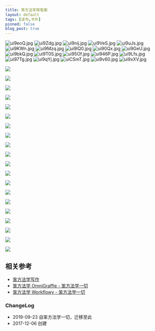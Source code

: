 ```yaml
---
title: 笨方法学简笔画
layout: default
tags: [读书,卡片]
pinned: false
blog_post: true
---
```


![ui9eoQ.jpg](https://s2.ax1x.com/2019/09/23/ui9eoQ.jpg)
![ui9Zdg.jpg](https://s2.ax1x.com/2019/09/23/ui9Zdg.jpg)
![ui9nij.jpg](https://s2.ax1x.com/2019/09/23/ui9nij.jpg)
![ui9VeS.jpg](https://s2.ax1x.com/2019/09/23/ui9VeS.jpg)
![ui9uJs.jpg](https://s2.ax1x.com/2019/09/23/ui9uJs.jpg)
![ui9KWn.jpg](https://s2.ax1x.com/2019/09/23/ui9KWn.jpg)
![ui9Mzq.jpg](https://s2.ax1x.com/2019/09/23/ui9Mzq.jpg)
![ui9lQ0.jpg](https://s2.ax1x.com/2019/09/23/ui9lQ0.jpg)
![ui90Qx.jpg](https://s2.ax1x.com/2019/09/23/ui90Qx.jpg)
![ui9GeU.jpg](https://s2.ax1x.com/2019/09/23/ui9GeU.jpg)
![ui9bkQ.jpg](https://s2.ax1x.com/2019/09/23/ui9bkQ.jpg)
![ui9T0S.jpg](https://s2.ax1x.com/2019/09/23/ui9T0S.jpg)
![ui95Of.jpg](https://s2.ax1x.com/2019/09/23/ui95Of.jpg)
![ui946P.jpg](https://s2.ax1x.com/2019/09/23/ui946P.jpg)
![ui9Lfs.jpg](https://s2.ax1x.com/2019/09/23/ui9Lfs.jpg)
![ui97Tg.jpg](https://s2.ax1x.com/2019/09/23/ui97Tg.jpg)
![ui9qYj.jpg](https://s2.ax1x.com/2019/09/23/ui9qYj.jpg)
![uiCSmT.jpg](https://s2.ax1x.com/2019/09/23/uiCSmT.jpg)
![ui9v60.jpg](https://s2.ax1x.com/2019/09/23/ui9v60.jpg)
![ui9xXV.jpg](https://s2.ax1x.com/2019/09/23/ui9xXV.jpg)


![](http://openmindclub.qiniudn.com/omt/StickFigure01.jpeg)

![](http://openmindclub.qiniudn.com/omt/StickFigure02.jpeg)

![](http://openmindclub.qiniudn.com/omt/StickFigure03.jpeg)

![](http://openmindclub.qiniudn.com/omt/StickFigure04.jpeg)

![](http://openmindclub.qiniudn.com/omt/StickFigure05.jpeg)

![](http://openmindclub.qiniudn.com/omt/StickFigure06.jpeg)

![](http://openmindclub.qiniudn.com/omt/StickFigure07.jpeg)

![](http://openmindclub.qiniudn.com/omt/StickFigure08.jpeg)

![](http://openmindclub.qiniudn.com/omt/StickFigure09.jpeg)

![](http://openmindclub.qiniudn.com/omt/StickFigure10.jpeg)

![](http://openmindclub.qiniudn.com/omt/StickFigure11.jpeg)

![](http://openmindclub.qiniudn.com/omt/StickFigure12.jpeg)

![](http://openmindclub.qiniudn.com/omt/StickFigure13.jpeg)

![](http://openmindclub.qiniudn.com/omt/StickFigure14.jpeg)

![](http://openmindclub.qiniudn.com/omt/StickFigure15.jpeg)

![](http://openmindclub.qiniudn.com/omt/StickFigure16.jpeg)

![](http://openmindclub.qiniudn.com/omt/StickFigure17.jpeg)

![](http://openmindclub.qiniudn.com/omt/StickFigure18.jpeg)

![](http://openmindclub.qiniudn.com/omt/StickFigure19.jpeg)

![](http://openmindclub.qiniudn.com/omt/StickFigure20.jpeg)


## 相关参考

- [笨方法学写作](http://www.LearnWritingTheHardWay.cn) 
- [笨方法学 OmniGraffle - 笨方法学一切](http://www.learnthingsthehardway.com/2017/12/02/OmniGraffleIcon.html)
- [笨方法学 Workflowy - 笨方法学一切](http://www.learnthingsthehardway.com/2017/12/02/Workflowy.html)

### ChangeLog

- 2019-09-23 自笨方法学一切，迁移至此
- 2017-12-06 创建

